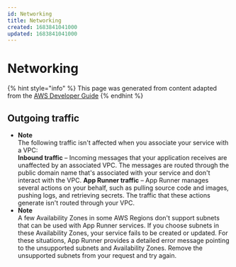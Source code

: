 ```yaml
---
id: Networking
title: Networking
created: 1683841041000
updated: 1683841041000
---
```

# Networking

{% hint style="info" %}
This page was generated from content adapted from the [AWS Developer Guide](https://github.com/awsdocs/aws-app-runner-developer-guide.git)
{% endhint %}

## Outgoing traffic

- **Note**  
The following traffic isn't affected when you associate your service with a VPC:  
**Inbound traffic** – Incoming messages that your application receives are unaffected by an associated VPC\. The messages are routed through the public domain name that's associated with your service and don't interact with the VPC\.
**App Runner traffic** – App Runner manages several actions on your behalf, such as pulling source code and images, pushing logs, and retrieving secrets\. The traffic that these actions generate isn't routed through your VPC\.
- **Note**  
A few Availability Zones in some AWS Regions don't support subnets that can be used with App Runner services\. If you choose subnets in these Availability Zones, your service fails to be created or updated\. For these situations, App Runner provides a detailed error message pointing to the unsupported subnets and Availability Zones\. Remove the unsupported subnets from your request and try again\.

